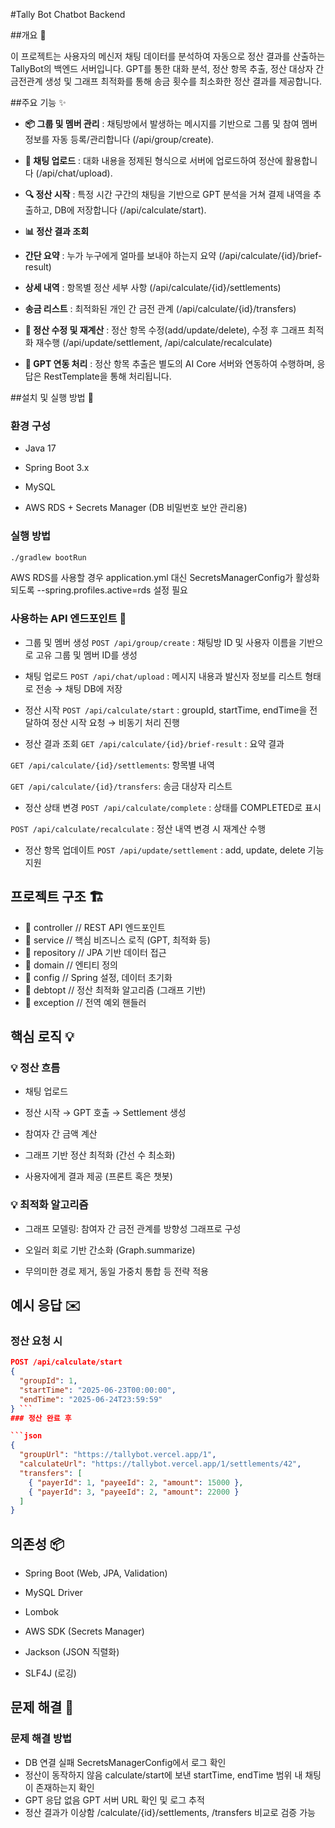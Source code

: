 #Tally Bot Chatbot Backend

##개요 🌟

이 프로젝트는 사용자의 메신저 채팅 데이터를 분석하여 자동으로 정산 결과를 산출하는 TallyBot의 백엔드 서버입니다.
GPT를 통한 대화 분석, 정산 항목 추출, 정산 대상자 간 금전관계 생성 및 그래프 최적화를 통해 송금 횟수를 최소화한 정산 결과를 제공합니다.

##주요 기능 ✨
* **📦 그룹 및 멤버 관리** : 채팅방에서 발생하는 메시지를 기반으로 그룹 및 참여 멤버 정보를 자동 등록/관리합니다 (/api/group/create).

* **💬 채팅 업로드** : 대화 내용을 정제된 형식으로 서버에 업로드하여 정산에 활용합니다 (/api/chat/upload).

* **🔍 정산 시작** : 특정 시간 구간의 채팅을 기반으로 GPT 분석을 거쳐 결제 내역을 추출하고, DB에 저장합니다 (/api/calculate/start).

* **📊 정산 결과 조회** 

* **간단 요약** : 누가 누구에게 얼마를 보내야 하는지 요약 (/api/calculate/{id}/brief-result)

* **상세 내역** : 항목별 정산 세부 사항 (/api/calculate/{id}/settlements)

* **송금 리스트** : 최적화된 개인 간 금전 관계 (/api/calculate/{id}/transfers)

* **🔄 정산 수정 및 재계산** : 정산 항목 수정(add/update/delete), 수정 후 그래프 최적화 재수행 (/api/update/settlement, /api/calculate/recalculate)

* **🤖 GPT 연동 처리** : 정산 항목 추출은 별도의 AI Core 서버와 연동하여 수행하며, 응답은 RestTemplate을 통해 처리됩니다.

##설치 및 실행 방법 🚀
### 환경 구성
* Java 17

* Spring Boot 3.x

* MySQL

* AWS RDS + Secrets Manager (DB 비밀번호 보안 관리용)

### 실행 방법
```bash
./gradlew bootRun
```
AWS RDS를 사용할 경우 application.yml 대신 SecretsManagerConfig가 활성화되도록 --spring.profiles.active=rds 설정 필요

### 사용하는 API 엔드포인트 📡
* 그룹 및 멤버 생성
` POST /api/group/create ` : 채팅방 ID 및 사용자 이름을 기반으로 고유 그룹 및 멤버 ID를 생성

* 채팅 업로드
` POST /api/chat/upload ` : 메시지 내용과 발신자 정보를 리스트 형태로 전송 → 채팅 DB에 저장

* 정산 시작
`POST /api/calculate/start` : groupId, startTime, endTime을 전달하여 정산 시작 요청 → 비동기 처리 진행

* 정산 결과 조회
`GET /api/calculate/{id}/brief-result` : 요약 결과

`GET /api/calculate/{id}/settlements`: 항목별 내역

`GET /api/calculate/{id}/transfers`: 송금 대상자 리스트

* 정산 상태 변경
`POST /api/calculate/complete` : 상태를 COMPLETED로 표시

`POST /api/calculate/recalculate` : 정산 내역 변경 시 재계산 수행

* 정산 항목 업데이트
`POST /api/update/settlement` : add, update, delete 기능 지원

## 프로젝트 구조 🏗️

* 📂 controller         // REST API 엔드포인트
* 📂 service            // 핵심 비즈니스 로직 (GPT, 최적화 등)
* 📂 repository         // JPA 기반 데이터 접근
* 📂 domain             // 엔티티 정의
* 📂 config             // Spring 설정, 데이터 초기화
* 📂 debtopt            // 정산 최적화 알고리즘 (그래프 기반)
* 📂 exception          // 전역 예외 핸들러

## 핵심 로직 💡
### 💡 정산 흐름

* 채팅 업로드

* 정산 시작 → GPT 호출 → Settlement 생성

* 참여자 간 금액 계산

* 그래프 기반 정산 최적화 (간선 수 최소화)

* 사용자에게 결과 제공 (프론트 혹은 챗봇)

### 💡 최적화 알고리즘

* 그래프 모델링: 참여자 간 금전 관계를 방향성 그래프로 구성

* 오일러 회로 기반 간소화 (Graph.summarize)

* 무의미한 경로 제거, 동일 가중치 통합 등 전략 적용

## 예시 응답 ✉️
### 정산 요청 시


```json
POST /api/calculate/start
{
  "groupId": 1,
  "startTime": "2025-06-23T00:00:00",
  "endTime": "2025-06-24T23:59:59"
} ```
### 정산 완료 후

```json
{
  "groupUrl": "https://tallybot.vercel.app/1",
  "calculateUrl": "https://tallybot.vercel.app/1/settlements/42",
  "transfers": [
    { "payerId": 1, "payeeId": 2, "amount": 15000 },
    { "payerId": 3, "payeeId": 2, "amount": 22000 }
  ]
}
```

## 의존성 📦
* Spring Boot (Web, JPA, Validation)

* MySQL Driver

* Lombok

* AWS SDK (Secrets Manager)

* Jackson (JSON 직렬화)

* SLF4J (로깅)

## 문제 해결 🔧
### 문제	해결 방법
* DB 연결 실패	SecretsManagerConfig에서 로그 확인
* 정산이 동작하지 않음	calculate/start에 보낸 startTime, endTime 범위 내 채팅이 존재하는지 확인
* GPT 응답 없음	GPT 서버 URL 확인 및 로그 추적
* 정산 결과가 이상함	/calculate/{id}/settlements, /transfers 비교로 검증 가능